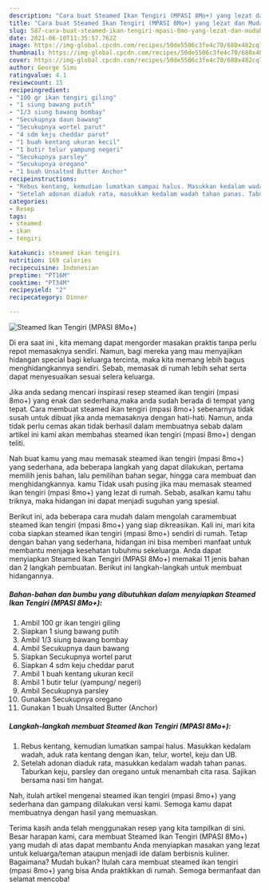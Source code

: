 ```yaml
---
description: "Cara buat Steamed Ikan Tengiri (MPASI 8Mo+) yang lezat dan Mudah Dibuat"
title: "Cara buat Steamed Ikan Tengiri (MPASI 8Mo+) yang lezat dan Mudah Dibuat"
slug: 587-cara-buat-steamed-ikan-tengiri-mpasi-8mo-yang-lezat-dan-mudah-dibuat
date: 2021-06-10T11:35:57.762Z
image: https://img-global.cpcdn.com/recipes/50de5506c3fe4c70/680x482cq70/steamed-ikan-tengiri-mpasi-8mo-foto-resep-utama.jpg
thumbnail: https://img-global.cpcdn.com/recipes/50de5506c3fe4c70/680x482cq70/steamed-ikan-tengiri-mpasi-8mo-foto-resep-utama.jpg
cover: https://img-global.cpcdn.com/recipes/50de5506c3fe4c70/680x482cq70/steamed-ikan-tengiri-mpasi-8mo-foto-resep-utama.jpg
author: George Sims
ratingvalue: 4.1
reviewcount: 15
recipeingredient:
- "100 gr ikan tengiri giling"
- "1 siung bawang putih"
- "1/3 siung bawang bombay"
- "Secukupnya daun bawang"
- "Secukupnya wortel parut"
- "4 sdm keju cheddar parut"
- "1 buah kentang ukuran kecil"
- "1 butir telur yampung negeri"
- "Secukupnya parsley"
- "Secukupnya oregano"
- "1 buah Unsalted Butter Anchor"
recipeinstructions:
- "Rebus kentang, kemudian lumatkan sampai halus. Masukkan kedalam wadah, aduk rata kentang dengan ikan, telur, wortel, keju dan UB."
- "Setelah adonan diaduk rata, masukkan kedalam wadah tahan panas. Taburkan keju, parsley dan oregano untuk menambah cita rasa. Sajikan bersama nasi tim hangat."
categories:
- Resep
tags:
- steamed
- ikan
- tengiri

katakunci: steamed ikan tengiri 
nutrition: 169 calories
recipecuisine: Indonesian
preptime: "PT16M"
cooktime: "PT34M"
recipeyield: "2"
recipecategory: Dinner

---
```



![Steamed Ikan Tengiri (MPASI 8Mo+)](https://img-global.cpcdn.com/recipes/50de5506c3fe4c70/680x482cq70/steamed-ikan-tengiri-mpasi-8mo-foto-resep-utama.jpg)

Di era  saat ini , kita memang dapat mengorder masakan praktis tanpa perlu repot memasaknya sendiri. Namun, bagi mereka yang mau menyajikan hidangan special bagi keluarga tercinta, maka kita memang lebih bagus menghidangkannya sendiri. Sebab, memasak di rumah lebih sehat serta dapat menyesuaikan sesuai selera keluarga.

Jika anda sedang mencari inspirasi resep steamed ikan tengiri (mpasi 8mo+) yang enak dan sederhana,maka anda sudah berada di tempat yang tepat. Cara membuat steamed ikan tengiri (mpasi 8mo+)  sebenarnya tidak susah untuk dibuat jika anda memasaknya dengan hati-hati. Namun, anda tidak perlu cemas akan tidak berhasil dalam membuatnya 
sebab dalam artikel ini kami akan membahas steamed ikan tengiri (mpasi 8mo+) dengan teliti.  



Nah buat kamu yang mau memasak steamed ikan tengiri (mpasi 8mo+) yang sederhana, ada beberapa langkah yang dapat dilakukan, pertama memilih jenis bahan, lalu pemilihan bahan segar, hingga cara membuat dan menghidangkannya. kamu Tidak usah pusing jika mau memasak steamed ikan tengiri (mpasi 8mo+) yang lezat di rumah. Sebab, asalkan kamu  tahu triknya, maka hidangan ini dapat menjadi suguhan yang spesial.

Berikut ini, ada beberapa cara mudah dalam mengolah caramembuat steamed ikan tengiri (mpasi 8mo+) yang siap dikreasikan. Kali ini, mari kita coba siapkan steamed ikan tengiri (mpasi 8mo+) sendiri di rumah. Tetap dengan bahan yang sederhana, hidangan ini bisa memberi manfaat untuk membantu menjaga kesehatan tubuhmu sekeluarga. Anda dapat menyiapkan Steamed Ikan Tengiri (MPASI 8Mo+) memakai 11 jenis bahan dan 2 langkah pembuatan. Berikut ini langkah-langkah untuk membuat hidangannya.

<!--inarticleads1-->

##### Bahan-bahan dan bumbu yang dibutuhkan dalam menyiapkan Steamed Ikan Tengiri (MPASI 8Mo+):

1. Ambil 100 gr ikan tengiri giling
1. Siapkan 1 siung bawang putih
1. Ambil 1/3 siung bawang bombay
1. Ambil Secukupnya daun bawang
1. Siapkan Secukupnya wortel parut
1. Siapkan 4 sdm keju cheddar parut
1. Ambil 1 buah kentang ukuran kecil
1. Ambil 1 butir telur (yampung/ negeri)
1. Ambil Secukupnya parsley
1. Gunakan Secukupnya oregano
1. Gunakan 1 buah Unsalted Butter (Anchor)




<!--inarticleads2-->

##### Langkah-langkah membuat Steamed Ikan Tengiri (MPASI 8Mo+):

1. Rebus kentang, kemudian lumatkan sampai halus. Masukkan kedalam wadah, aduk rata kentang dengan ikan, telur, wortel, keju dan UB.
1. Setelah adonan diaduk rata, masukkan kedalam wadah tahan panas. Taburkan keju, parsley dan oregano untuk menambah cita rasa. Sajikan bersama nasi tim hangat.




Nah, itulah artikel mengenai  steamed ikan tengiri (mpasi 8mo+)  yang sederhana dan gampang dilakukan versi kami. Semoga kamu dapat membuatnya dengan hasil yang memuaskan. 

Terima kasih anda telah menggunakan resep yang kita tampilkan di sini. Besar harapan kami, cara membuat  Steamed Ikan Tengiri (MPASI 8Mo+) yang mudah di atas dapat membantu Anda menyiapkan masakan yang lezat untuk keluarga/teman ataupun menjadi ide dalam berbisnis kuliner. Bagaimana? Mudah bukan? Itulah cara membuat steamed ikan tengiri (mpasi 8mo+) yang bisa Anda praktikkan di rumah. Semoga bermanfaat dan selamat mencoba!

